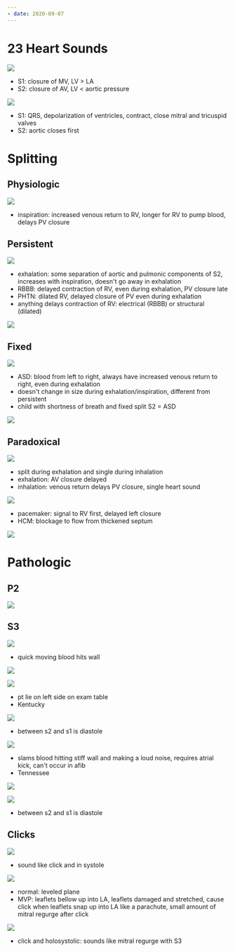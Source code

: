 ```yaml
---
- date: 2020-09-07
---
```


# 23 Heart Sounds

<!-- S1 and S2 sounds where, EKG -->

![](https://photos.thisispiggy.com/file/wikiFiles/ykwq1lv.jpg)

- S1: closure of MV, LV > LA
- S2: closure of AV, LV < aortic pressure

![](https://photos.thisispiggy.com/file/wikiFiles/v7jSILb.jpg)

- S1: QRS, depolarization of ventricles, contract, close mitral and tricuspid valves
- S2: aortic closes first

# Splitting

## Physiologic

<!-- physiologic S2 splitting moa -->

![](https://photos.thisispiggy.com/file/wikiFiles/ZFEbnqI.jpg)

- inspiration: increased venous return to RV, longer for RV to pump blood, delays PV closure

## Persistent

<!-- persistent S2 splitting moa, causes -->

![](https://photos.thisispiggy.com/file/wikiFiles/gLQoSn7.jpg)

- exhalation: some separation of aortic and pulmonic components of S2, increases with inspiration, doesn't go away in exhalation
- RBBB: delayed contraction of RV, even during exhalation, PV closure late
- PHTN: dilated RV, delayed closure of PV even during exhalation
- anything delays contraction of RV: electrical (RBBB) or structural (dilated)

![](https://photos.thisispiggy.com/file/wikiFiles/mjEMxnD.jpg)

## Fixed

<!-- fixed S2 splitting moa, causes, case -->

![](https://photos.thisispiggy.com/file/wikiFiles/KQ2M6Wx.jpg)

- ASD: blood from left to right, always have increased venous return to right, even during exhalation
- doesn't change in size during exhalation/inspiration, different from persistent
- child with shortness of breath and fixed split S2 = ASD

![](https://photos.thisispiggy.com/file/wikiFiles/mjEMxnD.jpg)

## Paradoxical

<!-- paradoxical S2 splitting moa, causes -->

![](https://photos.thisispiggy.com/file/wikiFiles/DvWORtP.jpg)

- split during exhalation and single during inhalation
- exhalation: AV closure delayed
- inhalation: venous return delays PV closure, single heart sound

![](https://photos.thisispiggy.com/file/wikiFiles/zM3248X.jpg)

- pacemaker: signal to RV first, delayed left closure
- HCM: blockage to flow from thickened septum

![](https://photos.thisispiggy.com/file/wikiFiles/mjEMxnD.jpg)

# Pathologic

## P2

<!-- loud P2 is, cause -->

![](https://photos.thisispiggy.com/file/wikiFiles/3lbue18.jpg)

## S3

<!-- S3 causes, right sided cause, sound -->

![](https://photos.thisispiggy.com/file/wikiFiles/2iqwfT4.jpg)

- quick moving blood hits wall

![](https://photos.thisispiggy.com/file/wikiFiles/Acyscr9.jpg)

![](https://photos.thisispiggy.com/file/wikiFiles/a37LEYO.jpg)

- pt lie on left side on exam table
- Kentucky

![](https://photos.thisispiggy.com/file/wikiFiles/xs9nwf7.jpg)

- between s2 and s1 is diastole

<!-- S4 causes, right sided cause, sound -->

![](https://photos.thisispiggy.com/file/wikiFiles/E5H6qt0.jpg)

- slams blood hitting stiff wall and making a loud noise, requires atrial kick, can't occur in afib
- Tennessee

![](https://photos.thisispiggy.com/file/wikiFiles/Acyscr9.jpg)

![](https://photos.thisispiggy.com/file/wikiFiles/xs9nwf7.jpg)

- between s2 and s1 is diastole

## Clicks

<!-- types of clicks and causes, pathogenesis, symptoms, association -->

![](https://photos.thisispiggy.com/file/wikiFiles/OJNhbSe.jpg)

- sound like click and in systole

![](https://photos.thisispiggy.com/file/wikiFiles/TElQoTK.jpg)

- normal: leveled plane
- MVP: leaflets bellow up into LA, leaflets damaged and stretched, cause click when leaflets snap up into LA like a parachute, small amount of mitral regurge after click

![](https://photos.thisispiggy.com/file/wikiFiles/NQHODIj.jpg)

- click and holosystolic: sounds like mitral regurge with S3
